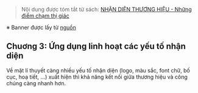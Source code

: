 > Nội dung được tóm tắt từ sách: [NHẬN DIỆN THƯƠNG HIỆU - Những điểm chạm thị giác](https://book.rio.vn/products/riobook-no-2-nhan-dien-thuong-hieu-nhung-diem-cham-thi-giac)

※ Banner được lấy từ [nguồn](https://www.lazada.vn/products/sach-thiet-ke-ung-dung-rio-book-no2-nhan-dien-thuong-hieu-nhung-diem-cham-thi-giac-i764084385.html)

## Chuơng 3: Ứng dụng linh hoạt các yếu tố nhận diện

Về mặt lí thuyết càng nhiều yếu tố nhận diện (logo, màu sắc, font chữ, bố cục, hoạ tiết, ...) xuất hiện thì khả năng kết nối giữa thương hiệu và công chúng càng nhanh hơn.
